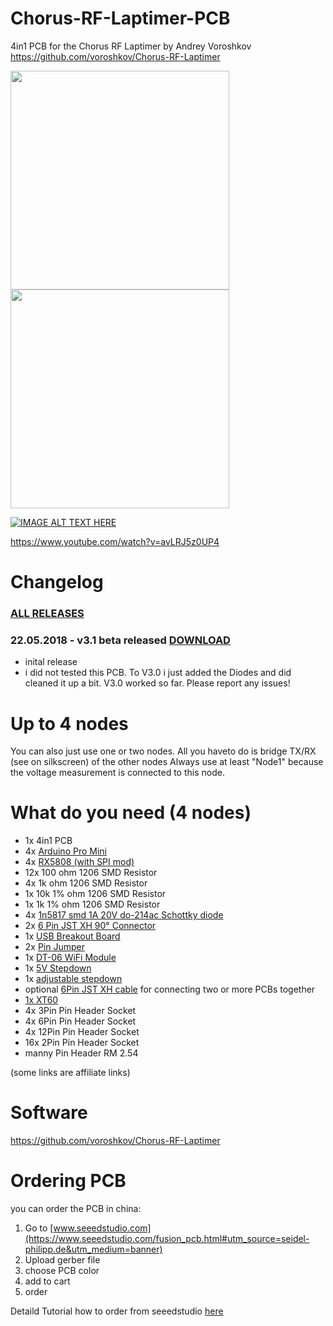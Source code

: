 # Chorus-RF-Laptimer-PCB
4in1 PCB for the Chorus RF Laptimer by Andrey Voroshkov
https://github.com/voroshkov/Chorus-RF-Laptimer

<img src="https://raw.githubusercontent.com/ps915/Chorus-RF-Laptimer-PCB/master/p3.JPG" width="350"> <img src="https://raw.githubusercontent.com/ps915/Chorus-RF-Laptimer-PCB/master/p1.JPG" width="350">

[![IMAGE ALT TEXT HERE](https://img.youtube.com/vi/avLRJ5z0UP4/0.jpg)](https://www.youtube.com/watch?v=avLRJ5z0UP4)

https://www.youtube.com/watch?v=avLRJ5z0UP4

# Changelog
### [ALL RELEASES](https://github.com/ps915/Chorus-RF-Laptimer-PCB/releases) 
### 22.05.2018 - v3.1 beta released [DOWNLOAD](https://github.com/ps915/Chorus-RF-Laptimer-PCB/files/2025616/chorus_4in1_3.1_gerber_file.zip)
* inital release
* i did not tested this PCB. To V3.0 i just added the Diodes and did cleaned it up a bit. V3.0 worked so far. Please report any issues!

# Up to 4 nodes
You can also just use one or two nodes. All you haveto do is bridge TX/RX (see on silkscreen) of the other nodes
Always use at least "Node1" because the voltage measurement is connected to this node.

# What do you need (4 nodes)
* 1x 4in1 PCB
* 4x [Arduino Pro Mini](https://www.banggood.com/Wholesale-New-Ver-Pro-Mini-ATMEGA328-328p-5V-16MHz-Arduino-Compatible-Nano-Size-p-68534.html?p=3R26141006882201412N)
* 4x [RX5808 (with SPI mod)](https://www.banggood.com/FPV-5_8G-Wireless-Audio-Video-Receiving-Module-RX5808-p-84775.html?p=3R26141006882201412N)
* 12x 100 ohm 1206 SMD Resistor
* 4x 1k ohm 1206 SMD Resistor
* 1x 10k 1% ohm 1206 SMD Resistor
* 1x 1k 1% ohm 1206 SMD Resistor
* 4x [1n5817 smd 1A 20V do-214ac Schottky diode](https://de.aliexpress.com/item/Free-shipping-100pcs-sma-1n5817-smd-1A-20V-do-214ac-Schottky-diode-SOt-23-diode-ss12/32337976826.html)
* 2x [6 Pin JST XH 90° Connector](https://de.aliexpress.com/item/100Pcs-2-54Mm-Spacing-series-Right-Angle-Bend-the-foot-Jst-Xh-Connector-Pin-Header-White/32819782475.html?spm=a2g0s.9042311.0.0.27424c4dqFzf6o)
* 1x [USB Breakout Board](https://de.aliexpress.com/item/10PCS-CJMCU-Breakout-Power-Supply-Module-Micro-USB-Interface-Power-Adapter-Board-USB-5V-Breakout-Module/32789480622.html?spm=a2g0s.9042311.0.0.27424c4dxZJ1Gy)
* 2x [Pin Jumper](https://www.banggood.com/100pcs-2_54mm-Jumper-Cap-Short-Circuit-Cap-Pin-Connection-Block-p-1212414.html?p=3R26141006882201412N)
* 1x [DT-06 WiFi Module](https://www.banggood.com/Geekcreit-DT-06-Wireless-WiFi-Serial-Port-Transparent-Transmission-Module-TTL-To-WiFi-p-1141047.html?p=3R26141006882201412N)
* 1x [5V Stepdown](https://www.banggood.com/5pcs-DC-DC-5V-3A-Power-Supply-Module-Buck-Step-Down-Regulator-Module-24V-12V-9V-To-5V-Fixed-Output-p-1198421.html?p=3R26141006882201412N)
* 1x [adjustable stepdown](https://www.banggood.com/5Pcs-Mini-DC-DC-Converter-Adjustable-Power-Supply-Step-Down-Module-p-951165.html?p=3R26141006882201412N)
* optional [6Pin JST XH cable](https://de.aliexpress.com/item/20-Pcs-10cm-6Pin-JST-XH-Connector-Cable-Wire-2-54mm-Pitch-Female-to-Female/32767693655.html?spm=a2g0s.9042311.0.0.27424c4dSbC1ad) for connecting two or more PCBs together
* [1x XT60](https://www.banggood.com/Amass-XT60-MaleFemale-Bullet-Connector-Plugs-For-RC-Lipo-Battery-p-929670.html?p=3R26141006882201412N)
* 4x 3Pin Pin Header Socket
* 4x 6Pin Pin Header Socket
* 4x 12Pin Pin Header Socket
* 16x 2Pin Pin Header Socket
* manny Pin Header RM 2.54

(some links are affiliate links)

# Software
https://github.com/voroshkov/Chorus-RF-Laptimer

# Ordering PCB
you can order the PCB in china:
1. Go to [www.seeedstudio.com](https://www.seeedstudio.com/fusion_pcb.html#utm_source=seidel-philipp.de&utm_medium=banner)
2. Upload gerber file
3. choose PCB color
3. add to cart
4. order

Detaild Tutorial how to order from seeedstudio [here](https://blog.seidel-philipp.de/do-it-yourself-pagoda-fpv-antenna-for-less-than-2/)

